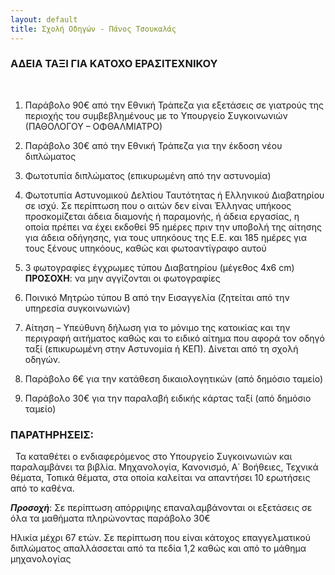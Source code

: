 ```yaml
---
layout: default
title: Σχολή Οδηγών - Πάνος Τσουκαλάς
---
```


### ΑΔΕΙΑ ΤΑΞΙ ΓΙΑ ΚΑΤΟΧΟ ΕΡΑΣΙΤΕΧΝΙΚΟΥ
 
1. Παράβολο 90€ από την Εθνική Τράπεζα για εξετάσεις σε γιατρούς της περιοχής του συμβεβλημένους με το Υπουργείο Συγκοινωνιών (ΠΑΘΟΛΟΓΟΥ – ΟΦΘΑΛΜΙΑΤΡΟ)

2. Παράβολο 30€ από την Εθνική Τράπεζα για την έκδοση νέου διπλώματος

3. Φωτοτυπία διπλώματος (επικυρωμένη από την αστυνομία)

4. Φωτοτυπία Αστυνομικού Δελτίου Ταυτότητας ή Ελληνικού Διαβατηρίου σε ισχύ.
   Σε περίπτωση που ο αιτών δεν είναι Έλληνας υπήκοος προσκομίζεται άδεια διαμονής
   ή παραμονής, ή άδεια εργασίας, η οποία πρέπει να έχει εκδοθεί 95 ημέρες πριν την
   υποβολή της αίτησης για άδεια οδήγησης, για τους υπηκόους της Ε.Ε. και 185
   ημέρες για τους ξένους υπηκόους, καθώς και φωτοαντίγραφο αυτού

5. 3 φωτογραφίες έγχρωμες τύπου Διαβατηρίου (μέγεθος 4x6 cm)
   **ΠΡΟΣΟΧΗ**: να μην αγγίζονται οι φωτογραφίες

6. Ποινικό Μητρώο τύπου Β από την Εισαγγελία (ζητείται από την υπηρεσία συγκοινωνιών)

7. Αίτηση – Υπεύθυνη δήλωση για το μόνιμο της κατοικίας και την περιγραφή αιτήματος καθώς και το ειδικό αίτημα που αφορά τον οδηγό ταξί (επικυρωμένη στην Αστυνομία ή ΚΕΠ). Δίνεται από τη σχολή οδηγών.

8. Παράβολο 6€ για την κατάθεση δικαιολογητικών (από δημόσιο ταμείο)

9. Παράβολο 30€ για την παραλαβή ειδικής κάρτας ταξί (από δημόσιο ταμείο)

### ΠΑΡΑΤΗΡΗΣΕΙΣ:
 
Τα καταθέτει ο ενδιαφερόμενος στο Υπουργείο Συγκοινωνιών και παραλαμβάνει τα βιβλία. Μηχανολογία, Κανονισμό, Α΄ Βοήθειες, Τεχνικά θέματα, Τοπικά θέματα, στα
οποία καλείται να απαντήσει 10 ερωτήσεις από το καθένα.

***Προσοχή***:
Σε περίπτωση απόρριψης επαναλαμβάνονται οι εξετάσεις σε όλα τα μαθήματα πληρώνοντας παράβολο 30€

Ηλικία μέχρι 67 ετών.
Σε περίπτωση που είναι κάτοχος επαγγελματικού διπλώματος απαλλάσσεται από τα πεδία 1,2 καθώς και από το μάθημα μηχανολογίας

